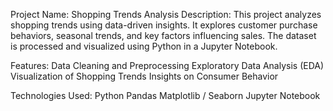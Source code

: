 Project Name: Shopping Trends Analysis
Description:
This project analyzes shopping trends using data-driven insights. 
It explores customer purchase behaviors, seasonal trends, and key factors influencing sales. 
The dataset is processed and visualized using Python in a Jupyter Notebook.

Features:
 Data Cleaning and Preprocessing
 Exploratory Data Analysis (EDA)
 Visualization of Shopping Trends
 Insights on Consumer Behavior

Technologies Used:
Python
Pandas
Matplotlib / Seaborn
Jupyter Notebook
